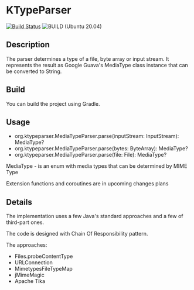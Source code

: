 # KTypeParser
[![Build Status](https://travis-ci.org/Isabek/media-type-parser.svg)](https://travis-ci.org/Isabek/es-response-parser)
![BUILD (Ubuntu 20.04)](https://github.com/alekseinovikov/KTypeParser/workflows/BUILD%20(Ubuntu%2020.04)/badge.svg?branch=master)

## Description
The parser determines a type of a file, byte array or input stream. 
It represents the result as Google Guava's MediaType class instance that can be converted to String.

## Build
You can build the project using Gradle.

## Usage

* org.ktypeparser.MediaTypeParser.parse(inputStream: InputStream): MediaType?
* org.ktypeparser.MediaTypeParser.parse(bytes: ByteArray): MediaType?
* org.ktypeparser.MediaTypeParser.parse(file: File): MediaType?

MediaType - is an enum with media types that can be determined by MIME Type

Extension functions and coroutines are in upcoming changes plans

## Details
The implementation uses a few Java's standard approaches and a few of third-part ones.

The code is designed with Chain Of Responsibility pattern.

The approaches:

* Files.probeContentType
* URLConnection
* MimetypesFileTypeMap
* jMimeMagic
* Apache Tika
